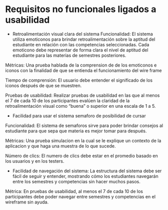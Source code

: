 # Requisitos no funcionales ligados a usabilidad

- Retroalimentación visual clara del sistema
Funcionalidad: El sistema utiliza emoticonos para brindar retroalimentación sobre la aptitud del estudiante en relación con las competencias seleccionadas. Cada emoticono debe representar de forma clara el nivel de aptitud del estudiante para las materias de semestres posteriores.

Métricas: Una prueba hablada de la comprension de de los emoticonos e iconos con la finalidad de que se entienda el funcionamiento del wire frame

Tiempo de comprensión: El usuario debe entender el significado de los iconos después de que se muestren.

Pruebas de usabilidad: Realizar pruebas de usabilidad en las que al menos el 7 de cada 10 de los participantes evalúen la claridad de la retroalimentación visual como “buena” o superior en una escala de 1 a 5.

- Facilidad para usar el sistema semaforo de posibilidad de cursar  

Funcionalidad: El sistema de semaforos sirve para poder brindar consejos al estudiante para que sepa que materia es mejor tomar para después.

Métricas: Una prueba simulacion en la cual se le explique un contexto de la aplicacion y que haga una muestra de lo que sucede.

Número de clics: El numero de clics debe estar en el promedio basado en los usuarios y en los testers.


- Facilidad de navegación del sistema: 
La estructura del sistema debe ser fácil de seguir y entender, mostrando cómo los estudiantes navegarán entre los semestres y competencias sin hacer muchos pasos.

Métrica: En pruebas de usabilidad, al menos el 7 de cada 10  de los participantes debe poder navegar entre semestres y competencias en el wireframe sin ayuda.


